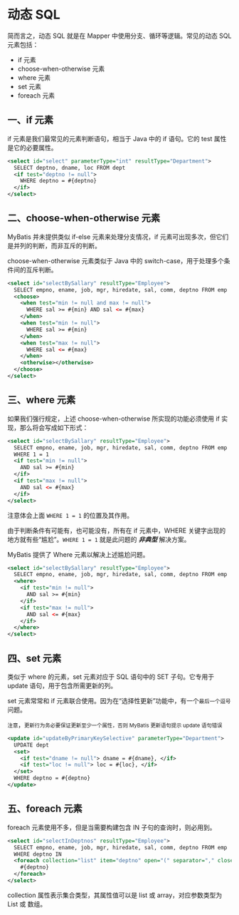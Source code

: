 # 动态 SQL

简而言之，动态 SQL 就是在 Mapper 中使用分支、循环等逻辑。常见的动态 SQL 元素包括：

- if 元素
- choose-when-otherwise 元素
- where 元素
- set 元素
- foreach 元素

## 一、if 元素

if 元素是我们最常见的元素判断语句，相当于 Java 中的 if 语句。它的 test 属性是它的必要属性。

```xml
<select id="select" parameterType="int" resultType="Department">
  SELECT deptno, dname, loc FROM dept
  <if test="deptno != null">
    WHERE deptno = #{deptno}
  </if>
</select>
```

## 二、choose-when-otherwise 元素

MyBatis 并未提供类似 if-else 元素来处理分支情况，if 元素可出现多次，但它们是并列的判断，而非互斥的判断。

choose-when-otherwise 元素类似于 Java 中的 switch-case，用于处理多个条件间的互斥判断。

```xml
<select id="selectBySallary" resultType="Employee">
  SELECT empno, ename, job, mgr, hiredate, sal, comm, deptno FROM emp
  <choose>
    <when test="min != null and max != null">
      WHERE sal >= #{min} AND sal <= #{max}
    </when>
    <when test="min != null">
      WHERE sal >= #{min} 
    </when>
    <when test="max != null">
      WHERE sal <= #{max}
    </when>
    <otherwise></otherwise>
  </choose>
</select>
```

## 三、where 元素

如果我们强行规定，上述 choose-when-otherwise 所实现的功能必须使用 if 实现，那么将会写成如下形式：

```xml
<select id="selectBySallary" resultType="Employee">
  SELECT empno, ename, job, mgr, hiredate, sal, comm, deptno FROM emp
  WHERE 1 = 1
  <if test="min != null">
    AND sal >= #{min}
  </if>
  <if test="max != null">
    AND sal <= #{max}
  </if>
</select>
```

注意体会上面 `WHERE 1 = 1` 的位置及其作用。

由于判断条件有可能有，也可能没有，所有在 if 元素中，WHERE 关键字出现的地方就有些“尴尬”。`WHERE 1 = 1` 就是此问题的 ***非典型*** 解决方案。

MyBatis 提供了 Where 元素以解决上述尴尬问题。

```xml
<select id="selectBySallary" resultType="Employee">
  SELECT empno, ename, job, mgr, hiredate, sal, comm, deptno FROM emp
  <where>
    <if test="min != null">
      AND sal >= #{min}
    </if>
    <if test="max != null">
      AND sal <= #{max}
    </if>
  </where>
</select>
```

## 四、set 元素

类似于 where 的元素，set 元素对应于 SQL 语句中的 SET 子句。它专用于 update 语句，用于包含所需更新的列。

set 元素常常和 if 元素联合使用。因为在“选择性更新”功能中，有一个`最后一个逗号`问题。

`注意`，<small>更新行为务必要保证更新至少一个属性，否则 MyBatis 更新语句提示 update 语句错误</small>

```xml
<update id="updateByPrimaryKeySelective" parameterType="Department">
  UPDATE dept
  <set>
    <if test="dname != null"> dname = #{dname}, </if>
    <if test="loc != null"> loc = #{loc}, </if>
  </set>
  WHERE deptno = #{deptno}
</update>
```

## 五、foreach 元素

foreach 元素使用不多，但是当需要构建包含 IN 子句的查询时，则必用到。

```xml
<select id="selectInDeptnos" resultType="Employee">
  SELECT empno, ename, job, mgr, hiredate, sal, comm, deptno FROM emp 
  WHERE deptno IN 
  <foreach collection="list" item="deptno" open="(" separator="," close=")">
    #{deptno}
  </foreach>
</select>
```

collection 属性表示集合类型，其属性值可以是 list 或 array，对应参数类型为 List 或 数组。

